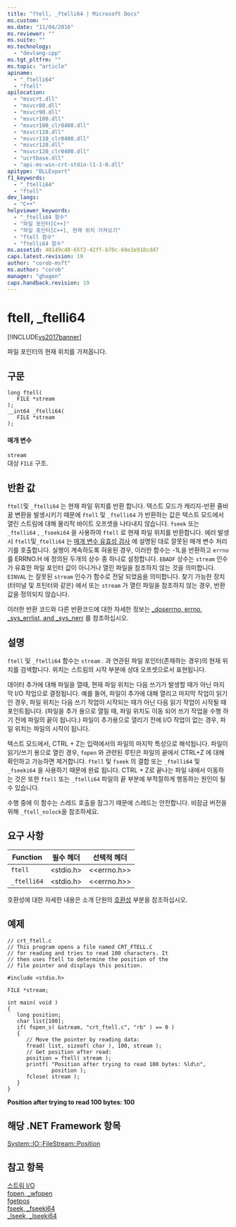 ```yaml
---
title: "ftell, _ftelli64 | Microsoft Docs"
ms.custom: ""
ms.date: "11/04/2016"
ms.reviewer: ""
ms.suite: ""
ms.technology: 
  - "devlang-cpp"
ms.tgt_pltfrm: ""
ms.topic: "article"
apiname: 
  - "_ftelli64"
  - "ftell"
apilocation: 
  - "msvcrt.dll"
  - "msvcr80.dll"
  - "msvcr90.dll"
  - "msvcr100.dll"
  - "msvcr100_clr0400.dll"
  - "msvcr110.dll"
  - "msvcr110_clr0400.dll"
  - "msvcr120.dll"
  - "msvcr120_clr0400.dll"
  - "ucrtbase.dll"
  - "api-ms-win-crt-stdio-l1-1-0.dll"
apitype: "DLLExport"
f1_keywords: 
  - "_ftelli64"
  - "ftell"
dev_langs: 
  - "C++"
helpviewer_keywords: 
  - "_ftelli64 함수"
  - "파일 포인터[C++]"
  - "파일 포인터[C++], 현재 위치 가져오기"
  - "ftell 함수"
  - "ftelli64 함수"
ms.assetid: 40149cd8-65f2-42ff-b70c-68e3e918cdd7
caps.latest.revision: 19
author: "corob-msft"
ms.author: "corob"
manager: "ghogen"
caps.handback.revision: 19
---
```

# ftell, _ftelli64
[!INCLUDE[vs2017banner](../../assembler/inline/includes/vs2017banner.md)]

파일 포인터의 현재 위치를 가져옵니다.  
  
## 구문  
  
```  
long ftell(   
   FILE *stream   
);  
__int64 _ftelli64(   
   FILE *stream   
);  
```  
  
#### 매개 변수  
 `stream`  
 대상 `FILE` 구조.  
  
## 반환 값  
 `ftell`및 `_ftelli64` 는 현재 파일 위치를 반환 합니다.  텍스트 모드가 캐리지\-반환 줄바꿈 변환을 발생시키기 때문에 `ftell` 및 `_ftelli64` 가 반환하는 값은 텍스트 모드에서 열린 스트림에 대해 물리적 바이트 오프셋을 나타내지 않습니다.  `fseek` 또는 `_ftelli64` , `_fseeki64` 을 사용하여 `ftell` 로 현재 파일 위치를 반환합니다.  에러 발생시 `ftell`및`_ftelli64` 는 [매개 변수 유효성 검사](../../c-runtime-library/parameter-validation.md) 에 설명된 대로 잘못된 매개 변수 처리기를 호출합니다.  실행이 계속하도록 혀옹된 경우, 이러한 함수는 \-1L을 반환하고 `errno` 를 ERRNO.H 에 정의된 두개의 상수 중 하나로 설정합니다.  `EBADF` 상수는 `stream` 인수가 유효한 파일 포인터 값이 아니거나 열린 파일을 참조하지 않는 것을 의미합니다.  `EINVAL` 는 잘못된 `stream` 인수가 함수로 전달 되었음을 의미합니다.  찾기 가능한 장치\(터미널 및 프틴터와 같은\) 에서 또는 `stream` 가 열린 파일을 참조하지 않는 경우, 반환 값을 정의되지 않습니다.  
  
 이러한 반환 코드와 다른 반환코드에 대한 자세한 정보는 [\_doserrno, errno, \_sys\_errlist, and \_sys\_nerr](../../c-runtime-library/errno-doserrno-sys-errlist-and-sys-nerr.md) 를 참조하십시오.  
  
## 설명  
 `ftell` 및 `_ftelli64` 함수는 `stream` *.* 과 연관된 파일 포인터\(존재하는 경우\)의 현재 위치를 검색합니다. 위치는 스트림의 시작 부분에 상대 오프셋으로서 표현됩니다.  
  
 데이터 추가에 대해 파일을 열때, 현재 파일 위치는 다음 쓰기가 발생할 때가 아닌 마지막 I\/O 작업으로 결정됩니다.  예를 들어, 파일이 추가에 대해 열리고 마지막 작업이 읽기인 경우, 파일 위치는 다음 쓰기 작업이 시작되는 때가 아닌 다음 읽기 작업이 시작될 때 포인트됩니다. \(파일을 추가 용으로 열릴 때, 파일 위치도 이동 되어 쓰기 작업을 수행 하기 전에 파일의 끝이 됩니다.\) 파일이 추가용으로 열리기 전에 I\/O 작업이 없는 경우, 파일 위치는 파일의 시작이 됩니다.  
  
 텍스트 모드에서, CTRL \+ Z는 입력에서의 파일의 마지막 특성으로 해석됩니다.  파일이 읽기\/쓰기 용으로 열린 경우, `fopen` 와 관련된 루틴은 파일의 끝에서 CTRL\+Z 에 대해 확인하고 가능하면 제거합니다.  `ftell` 및 `fseek` 의 결합 또는 `_ftelli64` 및 `_fseeki64` 을 사용하기 때문에 완료 됩니다. CTRL \+ Z로 끝나는 파일 내에서 이동하는 것은 또한 `ftell` 또는 `_ftelli64` 파일의 끝 부분에 부적절하게 행동하는 원인이 될 수 있습니다.  
  
 수행 중에 이 함수는 스레드 호출을 잠그기 때문에 스레드는 안전합니다.  비잠금 버전을 위해 `_ftell_nolock`을 참조하세요.  
  
## 요구 사항  
  
|Function|필수 헤더|선택적 헤더|  
|--------------|-----------|------------|  
|`ftell`|\<stdio.h\>|\<\<errno.h\>\>|  
|`_ftelli64`|\<stdio.h\>|\<\<errno.h\>\>|  
  
 호환성에 대한 자세한 내용은 소개 단원의 [호환성](../../c-runtime-library/compatibility.md) 부분을 참조하십시오.  
  
## 예제  
  
```  
// crt_ftell.c  
// This program opens a file named CRT_FTELL.C  
// for reading and tries to read 100 characters. It  
// then uses ftell to determine the position of the  
// file pointer and displays this position.  
  
#include <stdio.h>  
  
FILE *stream;  
  
int main( void )  
{  
   long position;  
   char list[100];  
   if( fopen_s( &stream, "crt_ftell.c", "rb" ) == 0 )  
   {  
      // Move the pointer by reading data:   
      fread( list, sizeof( char ), 100, stream );  
      // Get position after read:   
      position = ftell( stream );  
      printf( "Position after trying to read 100 bytes: %ld\n",  
              position );  
      fclose( stream );  
   }  
}  
```  
  
  **Position after trying to read 100 bytes: 100**   
## 해당 .NET Framework 항목  
 [System::IO::FileStream::Position](https://msdn.microsoft.com/en-us/library/system.io.filestream.position.aspx)  
  
## 참고 항목  
 [스트림 I\/O](../../c-runtime-library/stream-i-o.md)   
 [fopen, \_wfopen](../../c-runtime-library/reference/fopen-wfopen.md)   
 [fgetpos](../../c-runtime-library/reference/fgetpos.md)   
 [fseek, \_fseeki64](../../c-runtime-library/reference/fseek-fseeki64.md)   
 [\_lseek, \_lseeki64](../../c-runtime-library/reference/lseek-lseeki64.md)